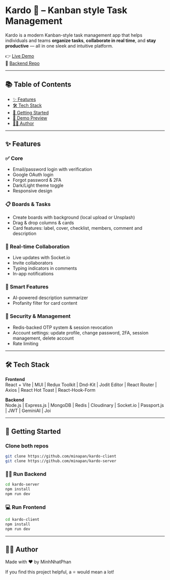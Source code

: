 # Kardo 🧩 – Kanban style Task Management

Kardo is a modern Kanban-style task management app that helps individuals and teams **organize tasks**, **collaborate in real time**, and **stay productive** — all in one sleek and intuitive platform.

👉 [Live Demo](https://kardo.nhatphan.id.vn)  
📁 [Backend Repo](https://github.com/minapan/kardo-server)

---

## 📚 Table of Contents

- [✨ Features](#-features)
- [🛠 Tech Stack](#-tech-stack)
- [🚀 Getting Started](#-getting-started)
- [📸 Demo Preview](#-demo-preview)
- [🙋‍♂️ Author](#-author)

---

## ✨ Features

### ✅ Core
- Email/password login with verification
- Google OAuth login
- Forgot password & 2FA
- Dark/Light theme toggle
- Responsive design

### 📋 Boards & Tasks
- Create boards with background (local upload or Unsplash)
- Drag & drop columns & cards
- Card features: label, cover, checklist, members, comment and description

### 🔁 Real-time Collaboration
- Live updates with Socket.io
- Invite collaborators
- Typing indicators in comments
- In-app notifications

### 🧠 Smart Features
- AI-powered description summarizer
- Profanity filter for card content

### 🔐 Security & Management
- Redis-backed OTP system & session revocation
- Account settings: update profile, change password, 2FA, session management, delete account
- Rate limiting

---

## 🛠 Tech Stack

**Frontend**  
React + Vite | MUI | Redux Toolkit | Dnd-Kit | Jodit Editor | React Router | Axios | React Hot Toast | React-Hook-Form

**Backend**  
Node.js | Express.js | MongoDB | Redis | Cloudinary | Socket.io | Passport.js | JWT | GeminiAI | Joi

---

## 🚀 Getting Started

### Clone both repos
```bash
git clone https://github.com/minapan/kardo-client
git clone https://github.com/minapan/kardo-server
```

### 🧑‍💻 Run Backend
```bash
cd kardo-server
npm install
npm run dev
```

### 💻 Run Frontend
```bash
cd kardo-client
npm install
npm run dev
```
---

## 🙋‍♂️ Author
Made with ❤️ by MinhNhatPhan

If you find this project helpful, a ⭐ would mean a lot!